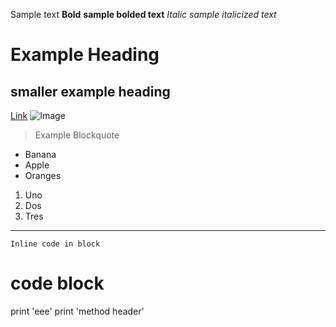 Sample text
**Bold** **sample bolded text**
*Italic* *sample italicized text*
# Example Heading
## smaller example heading
[Link](www.youtube.com)
![Image](https://image.shutterstock.com/image-vector/illustration-computer-monitor-holding-cpu-260nw-82095055.jpg)
> Example Blockquote
* Banana
* Apple
* Oranges
1. Uno
2. Dos
3. Tres
---
`Inline code in block`
# code block
print 'eee'
print 'method header'
